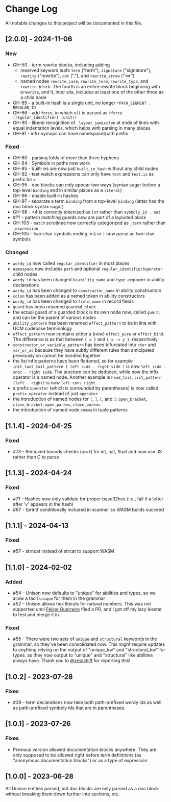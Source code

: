 # Change Log

All notable changes to this project will be documented in this file.

## [2.0.0] - 2024-11-06

### New

- GH-50 - term rewrite blocks, including adding
  - reserved keyword leafs `term` ("term"), `signature` ("signature"), `rewrite` ("rewrite"), `dot` ("."), and `rewrite_arrow` ("==>")
  - named nodes `rewrite_case`, `rewrite_term`, `rewrite_type`, and `rewrite_block`. The fourth is an entire rewrite block beginning with `@rewrite`, and it, inter alia, includes at least one of the other three as a child node
- GH-85 - a built-in hash is a single unit, no longer `*PATH_SEGMENT . REGULAR_ID`
- GH-86 - add `force`, in which `x()` is parsed as `(force (regular_identifier) (unit))`
- GH-90 - liberal recognition of `_layout_semicolon` at ends of lines with equal indentation levels, which helps with parsing in many places
- GH-91 - infix symops can have namespace/path prefix

### Fixed

- GH-80 - parsing folds of more than three hyphens
- GH-84 - Symbols in paths now work
- GH-85 - built-ins are now just `built_in_hash` without any child nodes
- GH-92 - test watch expressions can only have `test` and `test.io` as prefix for `>`
- GH-95 - doc blocks can only appear two ways (syntax sugar before a top-level `binding` and in similar places as a `literal`)
- GH-96 - enable built-in hashes
- GH-97 - separate a term `binding` from a top-level `binding` (latter has the doc block syntax sugar)
- GH-98 - +4 is correctly tokenized as `int` rather than `symboly_id . nat`
- #?? - pattern matching guards now are part of a layouted block
- GH-103 - `match` scrutinee now correctly categorized as `_term` rather than `_expression`
- GH-105 - two-char symbols ending in `&` or `|` now parse as two-char symbols

### Changed

- `wordy_id` now called `regular_identifier` in most places
- `namespace` now includes `path` and optional `regular_identifier`/`operator` child nodes
- `wordy_id` has been changed to `ability_name` and `type_argument` in ability declarations
- `wordy_id` has been changed to `constructor_name` in ability constructors
- `colon` has been added as a named token in ability constructors
- `wordy_id` has been changed to `field_name` in record fields
- `guard` has been renamed `guarded_block`
- the actual guard of a guarded block is its own node now, called `guard`, and can be the parent of various nodes
- `ability_pattern` has been renamed `effect_pattern` to be in line with UCM codebase terminology
- `effect_pattern` now contains either a (new) `effect_pure` or `effect_bind`. The difference is as that between `{ x }` and `{ x -> y }`, respectively
- `constructor_or_variable_pattern` has been bifurcated into `ctor` and `var_or_as` because they have subtly different rules than anticipated previously so cannot be handled together
- the list infix patterns have been flattened, so for example `init_last_tail_pattern ( left side . right side )` is now `left side . snoc . right side`. The sructure can be deduced, while now the infix operator is a named node. Another example is `head_tail_list_pattern (left . right)` is now `left cons right`.
- a prefix `operator` (which is surrounded by parentheses) is now called `prefix_operator` instead of just `operator`
- the introduction of named nodes for `[`, `]`, `(`, and `)`: `open_bracket`, `close_bracket`, `open_parens`, `close_parens`
- the introduction of named node `comma` in tuple patterns

## [1.1.4] - 2024-04-25

### Fixed

- #73 - Removed bounds checks (`atof`) for int, nat, float and now use JS rather than C to parse

## [1.1.3] - 2024-04-24

### Fixed

- #71 - Hashes now only validate for proper base32hex (i.e., fail if a letter after 'v' appears in the hash)
- #67 - fprintf conditionally included in scanner so WASM builds succeed

## [1.1.1] - 2024-04-13

### Fixed

- #57 - strncat instead of strcat to support WASM

## [1.1.0] - 2024-02-02

### Added

- #54 - Unison now defaults to "unique" for abilities and types, so we allow a tacit `unique` for them in the grammar
- #52 - Unison allows hex literals for natural numbers. This was not supported until [Felipe Guerreiro](https://github.com/fmguerreiro) filed a PR, and I got off my lazy kiester to test and merge it in.

### Fixed

- #55 - There were two sets of `unique` and `structural` keywords in the grammar, so they've been consolidated now. This might require updates to anything relying on the output of "unique_kw" and "structural_kw" for types, as they now output to "unique" and "structural" like abilities always have. Thank you to [@zetashift](https://github.com/zetashift) for reporting this!

## [1.0.2] - 2023-07-28

### Fixes

- #39 - term declarations now take both path-prefixed wordy ids as well as path-prefixed symboly ids that are in parentheses.

## [1.0.1] - 2023-07-26

### Fixes

- Previous version allowed documentation blocks anywhere. They are only supposed to be allowed right before term definitions (as "anonymous documentation blocks") or as a type of expression.

## [1.0.0] - 2023-06-28

All Unison entities parsed, but doc blocks are only parsed as a doc block without breaking them down further into sections, etc.

